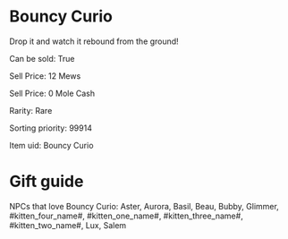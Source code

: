 # Bouncy Curio

Drop it and watch it rebound from the ground!

Can be sold: True

Sell Price: 12 Mews

Sell Price: 0 Mole Cash

Rarity: Rare

Sorting priority: 99914

Item uid: Bouncy Curio

# Gift guide

NPCs that love Bouncy Curio: Aster, Aurora, Basil, Beau, Bubby, Glimmer, #kitten_four_name#, #kitten_one_name#, #kitten_three_name#, #kitten_two_name#, Lux, Salem
